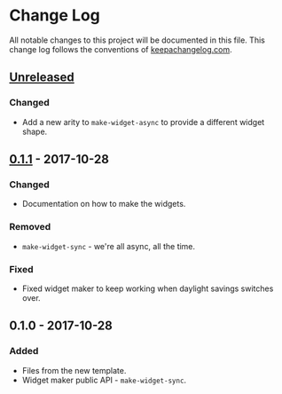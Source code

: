 # Change Log
All notable changes to this project will be documented in this file. This change log follows the conventions of [keepachangelog.com](http://keepachangelog.com/).

## [Unreleased]
### Changed
- Add a new arity to `make-widget-async` to provide a different widget shape.

## [0.1.1] - 2017-10-28
### Changed
- Documentation on how to make the widgets.

### Removed
- `make-widget-sync` - we're all async, all the time.

### Fixed
- Fixed widget maker to keep working when daylight savings switches over.

## 0.1.0 - 2017-10-28
### Added
- Files from the new template.
- Widget maker public API - `make-widget-sync`.

[Unreleased]: https://github.com/your-name/nubank-project/compare/0.1.1...HEAD
[0.1.1]: https://github.com/your-name/nubank-project/compare/0.1.0...0.1.1

